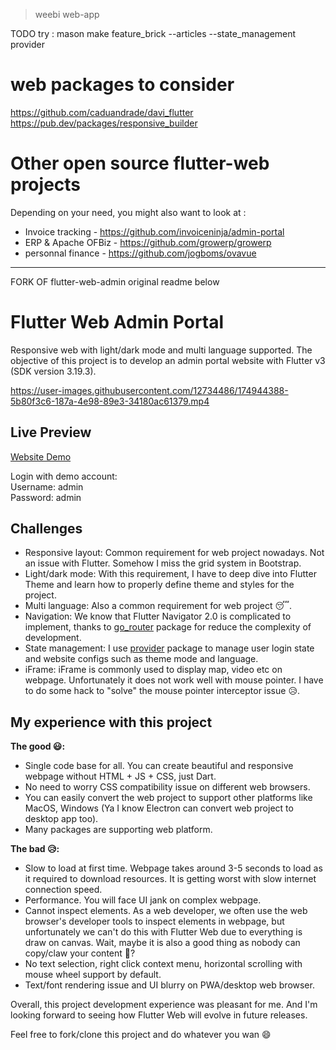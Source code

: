 > weebi web-app

TODO try : mason make feature_brick --articles --state_management provider

# web packages to consider

https://github.com/caduandrade/davi_flutter
https://pub.dev/packages/responsive_builder

# Other open source flutter-web projects 

Depending on your need, you might also want to look at : 

- Invoice tracking - https://github.com/invoiceninja/admin-portal
- ERP & Apache OFBiz - https://github.com/growerp/growerp
- personnal finance - https://github.com/jogboms/ovavue


****

FORK OF flutter-web-admin
original readme below



# Flutter Web Admin Portal

Responsive web with light/dark mode and multi language supported. The objective of this project is to develop an admin portal website with Flutter v3 (SDK version 3.19.3).


https://user-images.githubusercontent.com/12734486/174944388-5b80f3c6-187a-4e98-89e3-34180ac61379.mp4


## Live Preview
[Website Demo](https://kcflutterwebadmin.surge.sh)

Login with demo account:\
Username: admin\
Password: admin


## Challenges
- Responsive layout: Common requirement for web project nowadays. Not an issue with Flutter. Somehow I miss the grid system in Bootstrap.
- Light/dark mode: With this requirement, I have to deep dive into Flutter Theme and learn how to properly define theme and styles for the project.
- Multi language: Also a common requirement for web project 😴.
- Navigation: We know that Flutter Navigator 2.0 is complicated to implement, thanks to [go_router](https://pub.dev/packages/go_router) package for reduce the complexity of development.
- State management: I use [provider](https://pub.dev/packages/provider) package to manage user login state and website configs such as theme mode and language.
- iFrame: iFrame is commonly used to display map, video etc on webpage. Unfortunately it does not work well with mouse pointer. I have to do some hack to "solve" the mouse pointer interceptor issue 😥.

## My experience with this project
**The good 😃:**
- Single code base for all. You can create beautiful and responsive webpage without HTML + JS + CSS, just Dart.
- No need to worry CSS compatibility issue on different web browsers.
- You can easily convert the web project to support other platforms like MacOS, Windows (Ya I know Electron can convert web project to desktop app too).
- Many packages are supporting web platform.

**The bad 😥:**
- Slow to load at first time. Webpage takes around 3-5 seconds to load as it required to download resources. It is getting worst with slow internet connection speed. 
- Performance. You will face UI jank on complex webpage.
- Cannot inspect elements. As a web developer, we often use the web browser's developer tools to inspect elements in webpage, but unfortunately we can't do this with Flutter Web due to everything is draw on canvas. Wait, maybe it is also a good thing as nobody can copy/claw your content 🤔?
- No text selection, right click context menu, horizontal scrolling with mouse wheel support by default.
- Text/font rendering issue and UI blurry on PWA/desktop web browser.

Overall, this project development experience was pleasant for me. And I'm looking forward to seeing how Flutter Web will evolve in future releases.


Feel free to fork/clone this project and do whatever you wan 😄
